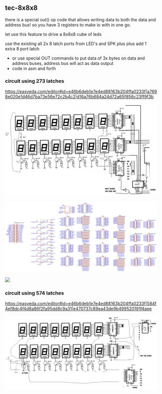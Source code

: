 ## tec-8x8x8

there is a special out() op code that allows writing data to both the data and address bus!
so you have 3 registers to make io with in one go.

let use this feature to drive a 8x8x8 cube of leds


use the existing all 2x 8 latch ports from LED's and SPK plus plus add 1 extra 8 port latch 
* or use special OUT commands to put data of 3x bytes on data and address buses, address bus will act as data output
* code in asm and forth 



### circuit using 273 latches

https://easyeda.com/editor#id=e46b6deb1e7e4ed88163b204ffa0233f|a7698e020e1d46d7ba73e56e72c2b4c2|d16a76b684a24d72a65f856c23ff9f3b

![](https://github.com/SteveJustin1963/tec-8x8x8/blob/master/pics/888-3.png)

![](https://github.com/SteveJustin1963/tec-8x8x8/blob/master/pics/sch-3.jpg)

![](https:// )

### circuit using 574 latches

https://easyeda.com/editor#id=e46b6deb1e7e4ed88163b204ffa0233f|584f4ef8dc4f4d8a86f2fa95dd8c9a31|e470737c89ea43de9b499520191f4aee

![](https://github.com/SteveJustin1963/tec-8x8x8/blob/master/pics/888-4.png)

![]()

![]()
